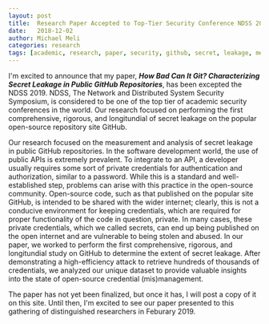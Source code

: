 ```yaml
---
layout: post
title:  Research Paper Accepted to Top-Tier Security Conference NDSS 2019
date:   2018-12-02
author: Michael Meli
categories: research
tags: [academic, research, paper, security, github, secret, leakage, measurement, ndss]
---
```


I'm excited to announce that my paper, ***How Bad Can It Git? Characterizing Secret Leakage in Public GitHub Repositories***, has been excepted the NDSS 2019. NDSS, The Network and Distributed System Security Symposium, is considered to be one of the top tier of academic security conferences in the world. Our research focused on performing the first comprehensive, rigorous, and longitundial of secret leakage on the popular open-source repository site GitHub.

Our research focused on the measurement and analysis of secret leakage in public GitHub repositories. In the software development world, the use of public APIs is extremely prevalent. To integrate to an API, a developer usually requires some sort of private credentials for authentication and authorization, similar to a password. While this is a standard and well-established step, problems can arise with this practice in the open-source community. Open-source code, such as that published on the popular site GitHub, is intended to be shared with the wider internet; clearly, this is not a conducive environment for keeping credentials, which are required for proper functionality of the code in question, private. In many cases, these private credentials, which we called secrets, can end up being published on the open internet and are vulnerable to being stolen and abused. In our paper, we worked to perform the first comprehensive, rigorous, and longitundial study on GitHub to determine the extent of secret leakage. After demonstrating a high-efficiency attack to retrieve hundreds of thousands of credentials, we analyzed our unique dataset to provide valuable insights into the state of open-source credential (mis)management.

The paper has not yet been finalized, but once it has, I will post a copy of it on this site. Until then, I'm excited to see our paper presented to this gathering of distinguished researchers in Feburary 2019.